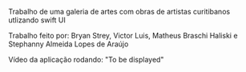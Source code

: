 Trabalho de uma galeria de artes com obras de artistas curitibanos utlizando swift UI

Trabalho feito por: Bryan Strey, Victor Luis, Matheus Braschi Haliski e Stephanny Almeida Lopes de Araújo

Vídeo da aplicação rodando: "To be displayed"
